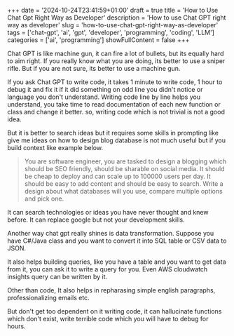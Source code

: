 +++
date = '2024-10-24T23:41:59+01:00'
draft = true
title = 'How to Use Chat Gpt Right Way as Developer'
description = 'How to use Chat GPT right way as developer'
slug = 'how-to-use-chat-gpt-right-way-as-developer'
tags = ['chat-gpt', 'ai', 'gpt', 'developer', 'programming', 'coding', 'LLM']
categories = ['ai', 'programming']
showFullContent = false
+++

Chat GPT is like machine gun, it can fire a lot of bullets, but its equally hard to aim right. If you really know what you are doing, its better to use a sniper rifle. But if you are not sure, its better to use a machine gun.

If you ask Chat GPT to write code, it takes 1 minute to write code, 1 hour to debug it and fix it if it did something on odd line you didn't notice or language you don't understand. Writing code line by line helps you understand, you take time to read documentation of each new function or class and change it better. so, writing code which is not trivial is not a good idea.

But it is better to search ideas but it requires some skills in prompting like give me ideas on how to design blog database is not much useful but if you build context like example below.

> You are software engineer, you are tasked to design a blogging which should be SEO friendly, should be sharable on social media. It should be cheap to deploy and can scale up to 100000 users per day. It should be easy to add content and should be easy to search. Write a design about what databases will you use, compare multiple options and pick one.

It can search technologies or ideas you have never thought and knew before. It can replace google but not your development skills.

Another way chat gpt really shines is data transformation. Suppose you have C#/Java class and you want to convert it into SQL table or CSV data to JSON. 

It also helps building queries, like you have a table and you want to get data from it, you can ask it to write a query for you. Even AWS cloudwatch insights query can be written by it.

Other than code, It also helps in repharasing simple english paragraphs, professionalizing emails etc.

But don't get too dependent on it writing code, it can hallucinate functions which don't exist, write terrible code which you will have to debug for hours. 